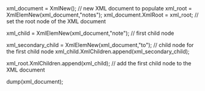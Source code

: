 <cfscript>
  xml_document = XmlNew(); // new XML document to populate
  xml_root = XmlElemNew(xml_document,"notes");
  xml_document.XmlRoot = xml_root; // set the root node of the XML document

  xml_child = XmlElemNew(xml_document,"note"); // first child node

  xml_secondary_child = XmlElemNew(xml_document,"to"); // child node for the first child node
  xml_child.XmlChildren.append(xml_secondary_child);

  xml_root.XmlChildren.append(xml_child); // add the first child node to the XML document

  dump(xml_document);
</cfscript>
